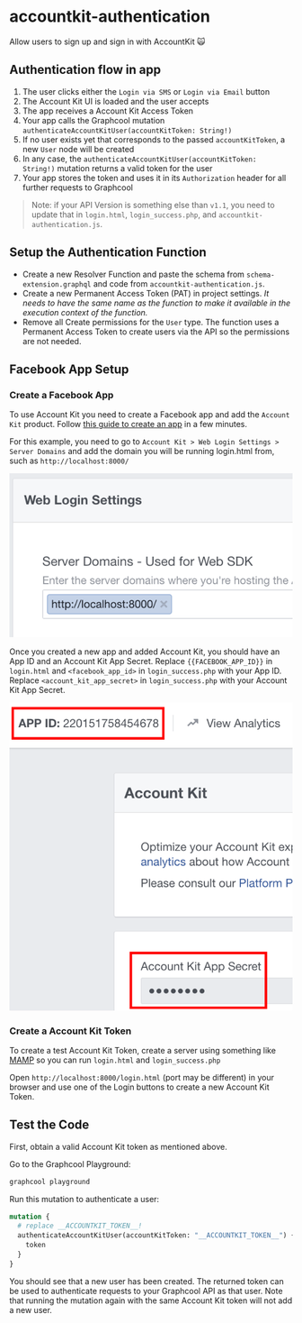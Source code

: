 # accountkit-authentication

Allow users to sign up and sign in with AccountKit 🙀

## Authentication flow in app

1. The user clicks either the `Login via SMS` or `Login via Email` button
2. The Account Kit UI is loaded and the user accepts
3. The app receives a Account Kit Access Token
4. Your app calls the Graphcool mutation `authenticateAccountKitUser(accountKitToken: String!)`
5. If no user exists yet that corresponds to the passed `accountKitToken`, a new `User` node will be created
6. In any case, the `authenticateAccountKitUser(accountKitToken: String!)` mutation returns a valid token for the user
7. Your app stores the token and uses it in its `Authorization` header for all further requests to Graphcool

> Note: if your API Version is something else than `v1.1`, you need to update that in `login.html`, `login_success.php`, and `accountkit-authentication.js`.

## Setup the Authentication Function

* Create a new Resolver Function and paste the schema from `schema-extension.graphql` and code from `accountkit-authentication.js`.
* Create a new Permanent Access Token (PAT) in project settings. *It needs to have the same name as the function to make it available in the execution context of the function.*
* Remove all Create permissions for the `User` type. The function uses a Permanent Access Token to create users via the API so the permissions are not needed.

## Facebook App Setup

### Create a Facebook App

To use Account Kit you need to create a Facebook app and add the `Account Kit` product. Follow [this guide to create an app](https://developers.facebook.com/docs/apps/register) in a few minutes.

For this example, you need to go to `Account Kit > Web Login Settings > Server Domains` and add the domain you will be running login.html from, such as `http://localhost:8000/`

![](web-settings.png)

Once you created a new app and added Account Kit, you should have an App ID and an Account Kit App Secret. Replace `{{FACEBOOK_APP_ID}}` in `login.html` and `<facebook_app_id>` in `login_success.php` with your App ID. Replace `<account_kit_app_secret>` in `login_success.php` with your Account Kit App Secret.

![](app-id.png)

### Create a Account Kit Token

To create a test Account Kit Token, create a server using something like [MAMP](https://www.mamp.info) so you can run `login.html` and `login_success.php`

Open `http://localhost:8000/login.html` (port may be different) in your browser and use one of the Login buttons to create a new Account Kit Token.

## Test the Code

First, obtain a valid Account Kit token as mentioned above.

Go to the Graphcool Playground:

```sh
graphcool playground
```

Run this mutation to authenticate a user:

```graphql
mutation {
  # replace __ACCOUNTKIT_TOKEN__!
  authenticateAccountKitUser(accountKitToken: "__ACCOUNTKIT_TOKEN__") {
    token
  }
}
```

You should see that a new user has been created. The returned token can be used to authenticate requests to your Graphcool API as that user. Note that running the mutation again with the same Account Kit token will not add a new user.
